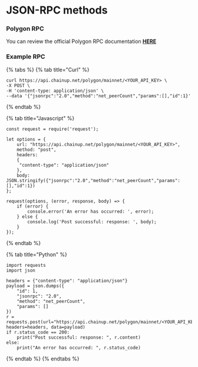 # JSON-RPC methods

### Polygon RPC

You can review the official Polygon RPC documentation [**HERE**](https://ethereum.org/en/developers/docs/apis/json-rpc/)

### Example RPC

{% tabs %}
{% tab title="Curl" %}
```
curl https://api.chainup.net/polygon/mainnet/<YOUR_API_KEY> \
-X POST \
-H 'content-type: application/json' \
--data '{"jsonrpc":"2.0","method":"net_peerCount","params":[],"id":1}' 
```
{% endtab %}

{% tab title="Javascript" %}
```
const request = require('request');

let options = {
    url: "https://api.chainup.net/polygon/mainnet/<YOUR_API_KEY>",
    method: "post",
    headers:
    { 
     "content-type": "application/json"
    },
    body: JSON.stringify({"jsonrpc":"2.0","method":"net_peerCount","params":[],"id":1})
};

request(options, (error, response, body) => {
    if (error) {
        console.error('An error has occurred: ', error);
    } else {
        console.log('Post successful: response: ', body);
    }
});
```
{% endtab %}

{% tab title="Python" %}
```
import requests
import json

headers = {"content-type": "application/json"}
payload = json.dumps({
    "id": 1,
    "jsonrpc": "2.0",
    "method": "net_peerCount",
    "params": []
})
r = requests.post(url="https://api.chainup.net/polygon/mainnet/<YOUR_API_KEY>", headers=headers, data=payload)
if r.status_code == 200:
    print("Post successful: response: ", r.content)
else:
    print("An error has occurred: ", r.status_code)
```
{% endtab %}
{% endtabs %}
